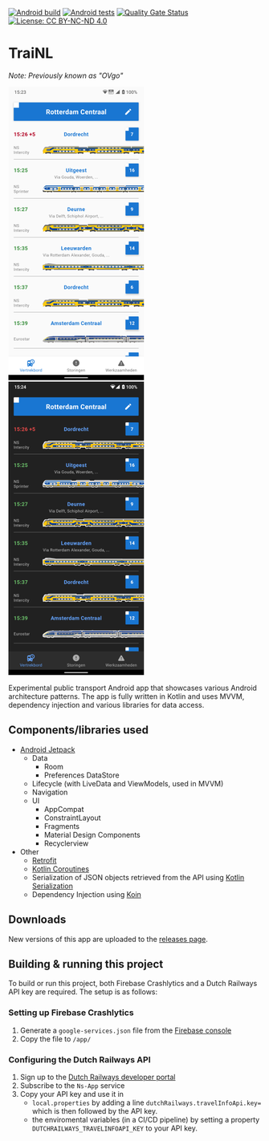 [![Android build](https://github.com/Marc-JB/TraiNL/actions/workflows/build.yml/badge.svg)](https://github.com/Marc-JB/TraiNL/actions) 
[![Android tests](https://github.com/Marc-JB/TraiNL/actions/workflows/test.yml/badge.svg)](https://github.com/Marc-JB/TraiNL/actions) 
[![Quality Gate Status](https://sonarcloud.io/api/project_badges/measure?project=Marc-JB_OVgo&metric=alert_status)](https://sonarcloud.io/dashboard?id=Marc-JB_OVgo) 
[![License: CC BY-NC-ND 4.0](https://badgen.net/badge/license/CC%20BY-NC-ND%204.0/blue)](https://creativecommons.org/licenses/by-nc-nd/4.0/) 
# TraiNL
*Note: Previously known as "OVgo"*  

![Departures](/docs/screenshots/departures-1.png?raw=true "Departures (light mode)")
![Departures](/docs/screenshots/departures-2.png?raw=true "Departures (dark mode)")

Experimental public transport Android app that showcases various Android architecture patterns. The app is fully written in Kotlin and uses MVVM, dependency injection and various libraries for data access. 

## Components/libraries used
* [Android Jetpack](https://developer.android.com/jetpack)
  * Data
    * Room
    * Preferences DataStore
  * Lifecycle (with LiveData and ViewModels, used in MVVM)
  * Navigation
  * UI
    * AppCompat
    * ConstraintLayout
    * Fragments
    * Material Design Components
    * Recyclerview
* Other
  * [Retrofit](https://square.github.io/retrofit/)
  * [Kotlin Coroutines](https://kotlinlang.org/docs/reference/coroutines-overview.html)
  * Serialization of JSON objects retrieved from the API using [Kotlin Serialization](https://kotlinlang.org/docs/serialization.html)
  * Dependency Injection using [Koin](https://insert-koin.io/)

## Downloads
New versions of this app are uploaded to the [releases page](https://github.com/Marc-JB/TraiNL/releases/).

## Building & running this project
To build or run this project, both Firebase Crashlytics and a Dutch Railways API key are required. The setup is as follows:

### Setting up Firebase Crashlytics
1. Generate a `google-services.json` file from the [Firebase console](https://console.firebase.google.com/)
2. Copy the file to `/app/`

### Configuring the Dutch Railways API
1. Sign up to the [Dutch Railways developer portal](https://apiportal.ns.nl)
2. Subscribe to the `Ns-App` service
3. Copy your API key and use it in 
   - `local.properties` by adding a line `dutchRailways.travelInfoApi.key=` which is then followed by the API key.
   - the enviromental variables (in a CI/CD pipeline) by setting a property `DUTCHRAILWAYS_TRAVELINFOAPI_KEY` to your API key.
